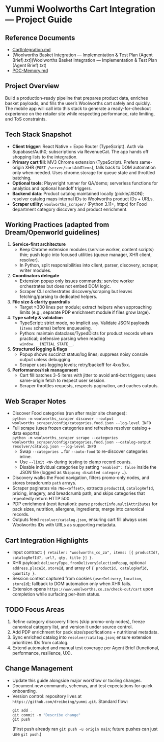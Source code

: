 # Yummi Woolworths Cart Integration — Project Guide

## Reference Documents
- [CartIntegration.md](CartIntegration.md)
- [Woolworths Basket Integration — Implementation & Test Plan (Agent Brief).txt](Woolworths Basket Integration — Implementation & Test Plan (Agent Brief).txt)
- [POC-Memory.md](POC-Memory.md)

## Project Overview
Build a production-ready pipeline that prepares product data, enriches basket payloads, and fills the user’s Woolworths cart safely and quickly. The mobile app will call into this stack to generate a ready-for-checkout experience on the retailer site while respecting performance, rate limiting, and ToS constraints.

## Tech Stack Snapshot
- **Client trigger**: React Native + Expo Router (TypeScript). Auth via Supabase/Auth0; subscriptions via RevenueCat. The app hands off shopping lists to the integration.
- **Primary cart fill**: MV3 Chrome extension (TypeScript). Prefers same-origin XHR (`POST /server/cartAddItems`), falls back to DOM automation only when needed. Uses chrome.storage for queue state and throttled batching.
- **Optional tools**: Playwright runner for QA/demo; serverless functions for analytics and optional handoff triggers.
- **Backend data**: Product catalog maintained locally (pickle/JSON); resolver catalog maps internal IDs to Woolworths product IDs + URLs.
- **Scraper utility**: `woolworths_scraper/` (Python 3.11+, httpx) for Food department category discovery and product enrichment.

## Working Practices (adapted from Dream/Openworld guidelines)
1. **Service-first architecture**
   - Keep Chrome extension modules (service worker, content scripts) thin; push logic into focused utilities (queue manager, XHR client, resolver).
   - In Python, split responsibilities into client, parser, discovery, scraper, writer modules.
2. **Coordinators delegate**
   - Extension popup only issues commands; service worker orchestrates but does not embed DOM logic.
   - Scraper CLI orchestrates discovery/scraping but leaves fetching/parsing to dedicated helpers.
3. **File size & clarity guardrails**
   - Target ≤300 lines per module; extract helpers when approaching limits (e.g., separate PDP enrichment module if files grow large).
4. **Type safety & validation**
   - TypeScript: strict mode, no implicit `any`. Validate JSON payloads (`items` schema) before enqueueing.
   - Python: maintain dataclass/TypedDicts for product records where practical; defensive parsing when reading `window.__INITIAL_STATE__`.
5. **Structured logging & flags**
   - Popup shows succinct status/log lines; suppress noisy console output unless debugging.
   - Scraper uses logging levels; retry/backoff for 4xx/5xx.
6. **Performance/risk management**
   - Cart fill batches 3–5 items with jitter to avoid anti-bot triggers; uses same-origin fetch to respect user session.
   - Scraper throttles requests, respects pagination, and caches outputs.

## Web Scraper Notes
- Discover Food categories (run after major site changes):  
  `python -m woolworths_scraper discover --output woolworths_scraper/config/categories.food.json --log-level INFO`
- Full scrape (uses frozen categories and refreshes resolver catalog + data exports):  
  `python -m woolworths_scraper scrape --categories woolworths_scraper/config/categories.food.json --catalog-output resolver/catalog.json --log-level INFO`
  - Swap `--categories …` for `--auto-food` to re-discover categories inline.
  - Use `--limit <N>` during testing to clamp record counts.
  - Disable individual categories by setting `"enabled": false` inside the JSON file (logged as `Skipping disabled category …`).
- Discovery walks the Food navigation, filters promo-only nodes, and stores breadcrumb `path` arrays.
- Scraper paginates via `?No=<offset>`, extracts `productId`, `catalogRefId`, pricing, imagery, and breadcrumb path, and skips categories that repeatedly return HTTP 500.
- PDP enrichment (next iteration): parse `productInfo.multiAttributes` for pack sizes, nutrition, allergens, ingredients; merge into canonical records.
- Outputs feed `resolver/catalog.json`, ensuring cart fill always uses Woolworths IDs with URLs as supporting metadata.

## Cart Integration Highlights
- Input contract: `{ retailer: "woolworths_co_za", items: [{ productId?, catalogRefId?, url?, qty, title }] }`.
- XHR payload: `deliveryType`, `fromDeliverySelectionPopup`, optional `address.placeId`, `storeId`, and array of `{ productId, catalogRefId, quantity }`.
- Session context captured from cookies (`userDelivery`, `location`, `storeId`); fallback to DOM automation only when XHR fails.
- Extension opens `https://www.woolworths.co.za/check-out/cart` upon completion while surfacing per-item status.

## TODO Focus Areas
1. Refine category discovery filters (skip promo-only nodes), freeze canonical category list, and version it under source control.
2. Add PDP enrichment for pack size/specifications + nutritional metadata.
3. Sync enriched catalog into `resolver/catalog.json`; ensure extension prioritizes IDs from catalog.
4. Extend automated and manual test coverage per Agent Brief (functional, performance, resilience, UX).

## Change Management
- Update this guide alongside major workflow or tooling changes.
- Document new commands, schemas, and test expectations for quick onboarding.
- Version control: repository lives at `https://github.com/dreibeing/yummi.git`. Standard flow:
  ```powershell
  git add .
  git commit -m "Describe change"
  git push
  ```
  (First push already ran `git push -u origin main`; future pushes can just use `git push`.)
